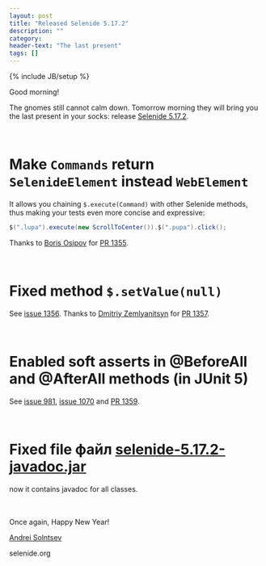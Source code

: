 ```yaml
---
layout: post
title: "Released Selenide 5.17.2"
description: ""
category:
header-text: "The last present"
tags: []
---
```

{% include JB/setup %}

Good morning!  

The gnomes still cannot calm down. Tomorrow morning they will bring you the last present in your socks: 
release [Selenide 5.17.2](https://github.com/selenide/selenide/milestone/110?closed=1).  

<br>

# Make `Commands` return `SelenideElement` instead `WebElement`

It allows you chaining `$.execute(Command)` with other Selenide methods, thus making your tests even more concise 
and expressive:

```java
$(".lupa").execute(new ScrollToCenter()).$(".pupa").click();
```

Thanks to [Boris Osipov](https://github.com/BorisOsipov) for [PR 1355](https://github.com/selenide/selenide/pull/1355). 

<br/>


# Fixed method `$.setValue(null)`

See [issue 1356](https://github.com/selenide/selenide/issues/1356).
Thanks to [Dmitriy Zemlyanitsyn](https://github.com/dzem) for [PR 1357](https://github.com/selenide/selenide/pull/1357).

<br/>

# Enabled soft asserts in @BeforeAll and @AfterAll methods (in JUnit 5)

See [issue 981](https://github.com/selenide/selenide/issues/981), 
[issue 1070](https://github.com/selenide/selenide/issues/1070) and
[PR 1359](https://github.com/selenide/selenide/pull/1359).

<br>

# Fixed file файл [selenide-5.17.2-javadoc.jar](https://search.maven.org/remotecontent?filepath=com/codeborne/selenide/5.17.2/selenide-5.17.2-javadoc.jar) 
  now it contains javadoc for all classes.   

<br>


<br>
Once again, Happy New Year!
<br>


[Andrei Solntsev](http://asolntsev.github.io/)

selenide.org
